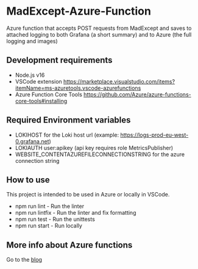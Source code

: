 
# MadExcept-Azure-Function

Azure function that accepts POST requests from MadExcept and saves to attached logging to both Grafana (a short summary) and to Azure (the full logging and images)

## Development requirements

* Node.js v16
* VSCode extension https://marketplace.visualstudio.com/items?itemName=ms-azuretools.vscode-azurefunctions
* Azure Function Core Tools https://github.com/Azure/azure-functions-core-tools#installing

## Required Environment variables

* LOKIHOST for the Loki host url (example: https://logs-prod-eu-west-0.grafana.net)
* LOKIAUTH user:apikey (api key requires role MetricsPublisher)
* WEBSITE_CONTENTAZUREFILECONNECTIONSTRING for the azure connection string

## How to use

This project is intended to be used in Azure or locally in VSCode.

* npm run lint - Run the linter
* npm run lintfix - Run the linter and fix formatting
* npm run test - Run the unittests
* npm run start - Run locally

## More info about Azure functions

Go to the [blog](blog.md)
